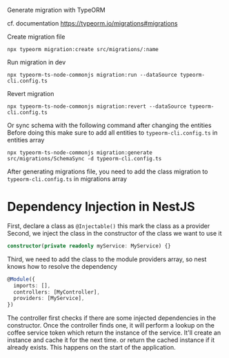 Generate migration with TypeORM


cf. documentation https://typeorm.io/migrations#migrations

Create migration file
```shell
npx typeorm migration:create src/migrations/:name
```

Run migration in dev
```shell
npx typeorm-ts-node-commonjs migration:run --dataSource typeorm-cli.config.ts
```

Revert migration
```shell
npx typeorm-ts-node-commonjs migration:revert --dataSource typeorm-cli.config.ts
```

Or sync schema with the following command after changing the entities
Before doing this make sure to add all entities to `typeorm-cli.config.ts` in entities array
```shell
npx typeorm-ts-node-commonjs migration:generate src/migrations/SchemaSync -d typeorm-cli.config.ts
```

After generating migrations file, you need to add the class migration to `typeorm-cli.config.ts` in migrations array


# Dependency Injection in NestJS
First, declare a class as `@Injectable()` this mark the class as a provider
Second, we inject the class in the constructor of the class we want to use it
```typescript
constructor(private readonly myService: MyService) {}
```

Third, we need to add the class to the module providers array, so nest knows how to resolve the dependency
```typescript
@Module({
  imports: [],
  controllers: [MyController],
  providers: [MyService],
})
```

The controller first checks if there are some injected dependencies in the constructor.
Once the controller finds one, it will perform a lookup on the coffee service token which return the instance of the service.
It'll create an instance and cache it for the next time. or return the cached instance if it already exists.
This happens on the start of the application.
